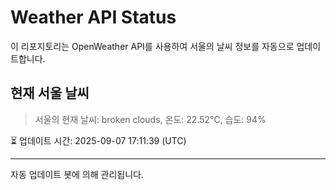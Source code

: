 
# Weather API Status

이 리포지토리는 OpenWeather API를 사용하여 서울의 날씨 정보를 자동으로 업데이트합니다.

## 현재 서울 날씨
> 서울의 현재 날씨: broken clouds, 온도: 22.52°C, 습도: 94%

⏳ 업데이트 시간: 2025-09-07 17:11:39 (UTC)

---
자동 업데이트 봇에 의해 관리됩니다.

